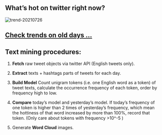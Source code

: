 ## What’s hot on twitter right now?

![trend-20210726][wordcloud]

[wordcloud]: https://raw.githubusercontent.com/xdqc/tweet-trend-everyday/master/word-cloud/trend-20210726.png?token=AF5V4P7ADR6KQBZ4CEDTNIK6AXRMU "trend-20210726"

## [Check trends on old days ...](https://github.com/xdqc/tweet-trend-everyday/tree/master/word-cloud)

## Text mining procedures:

1. **Fetch** raw tweet objects via twitter API (English tweets only).

2. **Extract** texts + hashtags parts of tweets for each day.

3. **Build Model** Count unigram tokens (i.e. one English word as a token) of tweet texts, calculate the occurrence frequency of each token, order by frequency high to low.

4. **Compare** today’s model and yesterday’s model. If today’s frequency of one token is higher than 2 times of yesterday’s frequency, which mean the hottiness of that word increased by more than 100%, record that token. (Only care about tokens with frequency >10^-5 )

5. Generate **Word Cloud** images.
